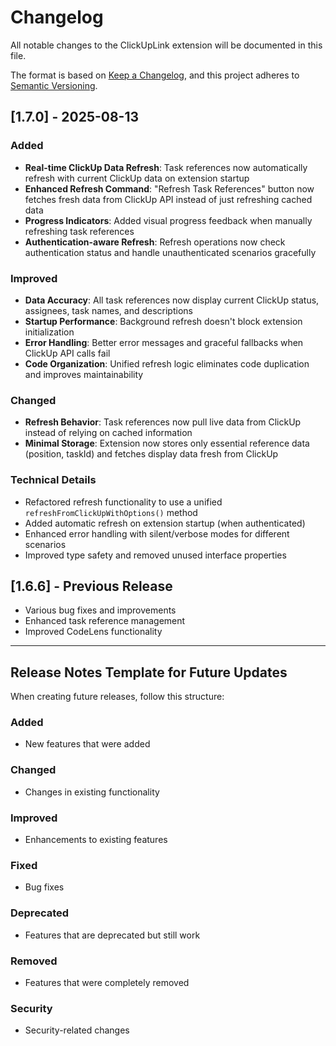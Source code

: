 # Changelog

All notable changes to the ClickUpLink extension will be documented in this file.

The format is based on [Keep a Changelog](https://keepachangelog.com/en/1.0.0/),
and this project adheres to [Semantic Versioning](https://semver.org/spec/v2.0.0.html).

## [1.7.0] - 2025-08-13

### Added
- **Real-time ClickUp Data Refresh**: Task references now automatically refresh with current ClickUp data on extension startup
- **Enhanced Refresh Command**: "Refresh Task References" button now fetches fresh data from ClickUp API instead of just refreshing cached data
- **Progress Indicators**: Added visual progress feedback when manually refreshing task references
- **Authentication-aware Refresh**: Refresh operations now check authentication status and handle unauthenticated scenarios gracefully

### Improved
- **Data Accuracy**: All task references now display current ClickUp status, assignees, task names, and descriptions
- **Startup Performance**: Background refresh doesn't block extension initialization
- **Error Handling**: Better error messages and graceful fallbacks when ClickUp API calls fail
- **Code Organization**: Unified refresh logic eliminates code duplication and improves maintainability

### Changed
- **Refresh Behavior**: Task references now pull live data from ClickUp instead of relying on cached information
- **Minimal Storage**: Extension now stores only essential reference data (position, taskId) and fetches display data fresh from ClickUp

### Technical Details
- Refactored refresh functionality to use a unified `refreshFromClickUpWithOptions()` method
- Added automatic refresh on extension startup (when authenticated)
- Enhanced error handling with silent/verbose modes for different scenarios
- Improved type safety and removed unused interface properties

## [1.6.6] - Previous Release
- Various bug fixes and improvements
- Enhanced task reference management
- Improved CodeLens functionality

---

## Release Notes Template for Future Updates

When creating future releases, follow this structure:

### Added
- New features that were added

### Changed  
- Changes in existing functionality

### Improved
- Enhancements to existing features

### Fixed
- Bug fixes

### Deprecated
- Features that are deprecated but still work

### Removed
- Features that were completely removed

### Security
- Security-related changes
</content>
</invoke>
